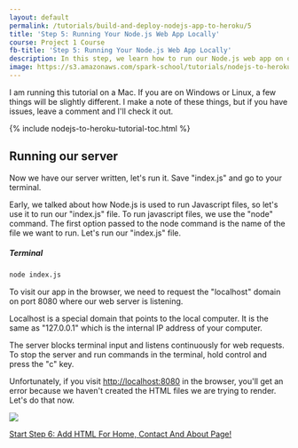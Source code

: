```yaml
---
layout: default
permalink: /tutorials/build-and-deploy-nodejs-app-to-heroku/5
title: 'Step 5: Running Your Node.js Web App Locally'
course: Project 1 Course
fb-title: 'Step 5: Running Your Node.js Web App Locally'
description: In this step, we learn how to run our Node.js web app on our local computer.
image: https://s3.amazonaws.com/spark-school/tutorials/nodejs-to-heroku/coding-on-a-laptop.jpg
---
```


<p class="info">
I am running this tutorial on a Mac.  If you are on Windows or Linux, a few things will be slightly different.  I make a note of these things, but if you have issues, leave a comment and I'll check it out.
</p>

{% include nodejs-to-heroku-tutorial-toc.html %}

## Running our server

Now we have our server written, let's run it. Save "index.js" and go to your terminal.

Early, we talked about how Node.js is used to run Javascript files, so let's use it to run our "index.js" file. To run javascript files, we use the "node" command. The first option passed to the node command is the name of the file we want to run.  Let's run our "index.js" file.

##### Terminal
```bash
node index.js
```

To visit our app in the browser, we need to request the "localhost" domain on port 8080 where our web server is listening.

<p class="info">
Localhost is a special domain that points to the local computer.  It is the same as "127.0.0.1" which is the internal IP address of your computer.
</p>

<p class="info">
The server blocks terminal input and listens continuously for web requests.  To stop the server and run commands in the terminal, hold control and press the "c" key.
</p>

Unfortunately, if you visit [http://localhost:8080](http://localhost:8080) in the browser, you'll get an error because we haven't created the HTML files we are trying to render.  Let's do that now.

![](https://s3.amazonaws.com/spark-school/tutorials/nodejs-to-heroku/no-home-page-html-error.png)

<p class="next-lesson">
    <a class="button block" href="/tutorials/build-and-deploy-nodejs-app-to-heroku/6">Start Step 6: Add HTML For Home, Contact And About Page!</a>
</p>
